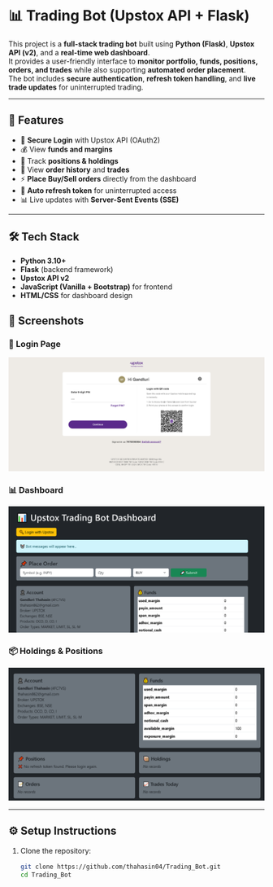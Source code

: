 # 📊 Trading Bot (Upstox API + Flask)

This project is a **full-stack trading bot** built using **Python (Flask)**, **Upstox API (v2)**, and a **real-time web dashboard**.  
It provides a user-friendly interface to **monitor portfolio, funds, positions, orders, and trades** while also supporting **automated order placement**.  
The bot includes **secure authentication**, **refresh token handling**, and **live trade updates** for uninterrupted trading.  

---

## 🚀 Features
- 🔑 **Secure Login** with Upstox API (OAuth2)
- 💰 View **funds and margins**
- 📌 Track **positions & holdings**
- 📝 View **order history** and **trades**
- ⚡ **Place Buy/Sell orders** directly from the dashboard
- 🔄 **Auto refresh token** for uninterrupted access
- 📊 Live updates with **Server-Sent Events (SSE)**

---

## 🛠️ Tech Stack
- **Python 3.10+**
- **Flask** (backend framework)
- **Upstox API v2**
- **JavaScript (Vanilla + Bootstrap)** for frontend
- **HTML/CSS** for dashboard design

## 📸 Screenshots

### 🔑 Login Page
![Login Page](Login.png)

### 📊 Dashboard
![Dashboard](dashboard.png)

### 📦 Holdings & Positions
![Holdings](HOP.png)

---

## ⚙️ Setup Instructions
1. Clone the repository:
   ```bash
   git clone https://github.com/thahasin04/Trading_Bot.git
   cd Trading_Bot
